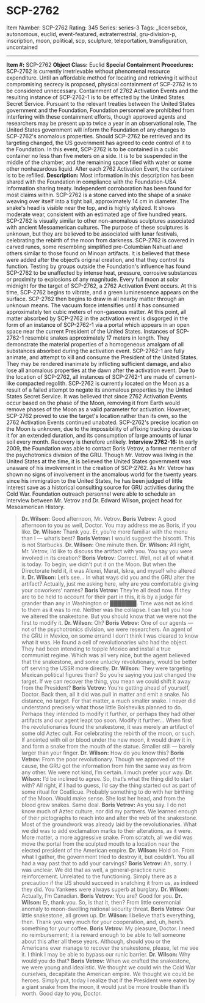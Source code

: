 # SCP-2762
Item Number: SCP-2762
Rating: 345
Series: series-3
Tags: _licensebox, autonomous, euclid, event-featured, extraterrestrial, gru-division-p, inscription, moon, political, scp, sculpture, teleportation, transfiguration, uncontained

---

**Item #:** SCP-2762
**Object Class:** Euclid
**Special Containment Procedures:** SCP-2762 is currently irretrievable without phenomenal resource expenditure. Until an affordable method for locating and retrieving it without compromising secrecy is proposed, physical containment of SCP-2762 is to be considered unnecessary.
Containment of 2762 Activation Events and the resulting instance of SCP-2762-1 is to be effected by the United States Secret Service. Pursuant to the relevant treaties between the United States government and the Foundation, Foundation personnel are prohibited from interfering with these containment efforts, though approved agents and researchers may be present up to twice a year in an observational role. The United States government will inform the Foundation of any changes to SCP-2762's anomalous properties.
Should SCP-2762 be retrieved and its targeting changed, the US government has agreed to cede control of it to the Foundation. In this event, SCP-2762 is to be contained in a cubic container no less than five meters on a side. It is to be suspended in the middle of the chamber, and the remaining space filled with water or some other nonhazardous liquid. After each 2762 Activation Event, the container is to be refilled.
**Description:** Most information in this description has been shared with the Foundation in compliance with the Foundation-USA information sharing treaty. Independent corroboration has been found for most claims within.
SCP-2762 is a stone carved into the shape of a snake weaving over itself into a tight ball, approximately 14 cm in diameter. The snake's head is visible near the top, and is highly stylized. It shows moderate wear, consistent with an estimated age of five hundred years. SCP-2762 is visually similar to other non-anomalous sculptures associated with ancient Mesoamerican cultures. The purpose of these sculptures is unknown, but they are believed to be associated with lunar festivals, celebrating the rebirth of the moon from darkness.
SCP-2762 is covered in carved runes, some resembling simplified pre-Columbian Nahuatl and others similar to those found on Minoan artifacts. It is believed that these were added after the object’s original creation, and that they control its function.
Testing by groups outside the Foundation's influence has found SCP-2762 to be unaffected by intense heat, pressure, corrosive substances or proximity to explosions of any magnitude.
Every full moon at solar midnight for the target of SCP-2762, a 2762 Activation Event occurs. At this time, SCP-2762 begins to vibrate, and a green luminescence appears on the surface. SCP-2762 then begins to draw in all nearby matter through an unknown means. The vacuum force intensifies until it has consumed approximately ten cubic meters of non-gaseous matter. At this point, all matter absorbed by SCP-2762 in the activation event is disgorged in the form of an instance of SCP-2762-1 via a portal which appears in an open space near the current President of the United States.
Instances of SCP-2762-1 resemble snakes approximately 17 meters in length. They demonstrate the material properties of a homogeneous amalgam of all substances absorbed during the activation event. SCP-2762-1 are fully animate, and attempt to kill and consume the President of the United States. They may be rendered inanimate by inflicting sufficient damage, and also lose all anomalous properties at the dawn after the activation event. Due to the location of SCP-2762, all instances of SCP-2762-1 are made of cement-like compacted regolith.
SCP-2762 is currently located on the Moon as a result of a failed attempt to negate its anomalous properties by the United States Secret Service. It was believed that since 2762 Activation Events occur based on the phase of the Moon, removing it from Earth would remove phases of the Moon as a valid parameter for activation. However, SCP-2762 proved to use the target's location rather than its own, so the 2762 Activation Events continued unabated. SCP-2762's precise location on the Moon is unknown, due to the impossibility of affixing tracking devices to it for an extended duration, and its consumption of large amounts of lunar soil every month. Recovery is therefore unlikely.
**Interview 2762-16:** In early 2009, the Foundation was able to contact Boris Vetrov, a former member of the psychotronics division of the GRU. Though Mr. Vetrov was living in the United States at the time, it is believed the United States government was unaware of his involvement in the creation of SCP-2762. As Mr. Vetrov has shown no signs of involvement in the anomalous world for the twenty years since his immigration to the United States, he has been judged of little interest save as a historical consulting source for GRU activities during the Cold War. Foundation outreach personnel were able to schedule an interview between Mr. Vetrov and Dr. Edward Wilson, project head for Mesoamerican History.
> **Dr. Wilson:** Good afternoon, Mr. Vetrov.
> **Boris Vetrov:** A good afternoon to you as well, Doctor. You may address me as Boris, if you like.
> **Dr. Wilson:** Thank you. Er, you’re more familiar with the menu than I — what’s best?
> **Boris Vetrov:** I would suggest the biscotti. This is not Starbucks.
> **Dr. Wilson:** One minute then.
> **Dr. Wilson:** All right, Mr. Vetrov, I’d like to discuss the artifact with you. You say you were involved in its creation?
> **Boris Vetrov:** Correct. Well, not all of what it is today. To begin, we didn't put it on the Moon. But when the Directorate held it, it was Alexei, Marat, Iskra, and myself who altered it.
> **Dr. Wilson:** Let’s see… In what ways did you and the GRU alter the artifact? Actually, just me asking here, why are you comfortable giving your coworkers’ names?
> **Boris Vetrov:** They’re all dead now. If they are to be held to account for their part in this, it is by a judge far grander than any in Washington or ███████. Time was not as kind to them as it was to me. Neither was the collapse. I can tell you how we altered the snakestone. But you should know that we were not the first to modify it.
> **Dr. Wilson:** Oh?
> **Boris Vetrov:** One of our agents — not of the psychotronics division, we were researchers. An agent of the GRU in Mexico, on some errand I don’t think I was cleared to know what it was. He found a cell of revolutionaries who had the object. They had been intending to topple Mexico and install a true communist regime. Which was all very nice, but the agent believed that the snakestone, and some unlucky revolutionary, would be better off serving the USSR more directly.
> **Dr. Wilson:** They were targeting Mexican political figures then? So you’re saying you just changed the target. If we can recover the thing, you mean we could shift it away from the President?
> **Boris Vetrov:** You’re getting ahead of yourself, Doctor. Back then, all it did was pull in matter and emit a snake. No distance, no target. For that matter, a much smaller snake. I never did understand precisely what those little Bolsheviks planned to do. Perhaps they intended to modify it further, or perhaps they had other artifacts and our agent leapt too soon. Modify it further… When first the revolutionaries found the snakestone, it was merely an artifact of some old Aztec cult. For celebrating the rebirth of the moon, or such. If anointed with oil or blood under the new moon, it would draw it in, and form a snake from the mouth of the statue. Smaller still — barely larger than your finger.
> **Dr. Wilson:** How do you know this?
> **Boris Vetrov:** From the poor revolutionary. Though we approved of the cause, the GRU got the information from him the same way as from any other. We were not kind, I’m certain. I much prefer your way.
> **Dr. Wilson:** I’d be inclined to agree. So, that’s what the thing did to start with? All right, if I had to guess, I’d say the thing started out as part of some ritual for Coatlicue. Probably something to do with her birthing of the Moon. Would make sense. She lost her head, and from the blood grew snakes. Same deal.
> **Boris Vetrov:** As you say. I do not know much of Aztec culture, nor did my partners. We learned enough of their pictographs to reach into and alter the web of the snakestone. Most of the groundwork was already laid by the revolutionaries. What we did was to add exclamation marks to their alterations, as it were. More matter, a more aggressive snake. From scratch, all we did was move the portal from the sculpted mouth to a location near the elected president of the American empire.
> **Dr. Wilson:** Hold on. From what I gather, the government tried to destroy it, but couldn’t. You all had a way past that to add your carvings?
> **Boris Vetrov:** Ah, sorry. I was unclear. We did that as well, a general-practice runic reinforcement. Unrelated to the functioning. Simply there as a precaution if the US should succeed in snatching it from us, as indeed they did. You Yankees were always superb at burglary.
> **Dr. Wilson:** Actually, I’m Canadian.
> **Boris Vetrov:** You are? Good for you.
> **Dr. Wilson:** Er, thank you. So, is that it, then? From little ceremonial anomaly to moon-dwelling national security threat.
> **Boris Vetrov:** Our little snakestone, all grown up.
> **Dr. Wilson:** I believe that’s everything, then. Thank you very much for your cooperation, and, uh, here’s something for your coffee.
> **Boris Vetrov:** My pleasure, Doctor. I need no reimbursement; it is reward enough to be able to tell someone about this after all these years. Although, should you or the Americans ever manage to recover the snakestone, please, let me see it. I think I may be able to bypass our runic barrier.
> **Dr. Wilson:** Why would you do that?
> **Boris Vetrov:** When we crafted the snakestone, we were young and idealistic. We thought we could win the Cold War ourselves, decapitate the American empire. We thought we could be heroes. Simply put, today I realize that if the President were eaten by a giant snake from the moon, it would just be more trouble than it’s worth. Good day to you, Doctor.